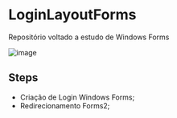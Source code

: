 # LoginLayoutForms
Repositório voltado a estudo de Windows Forms

![image](https://user-images.githubusercontent.com/80123383/182500820-cd211cca-7432-4848-b1fc-0e259d145055.png)

## Steps
- Criação de Login Windows Forms;
- Redirecionamento Forms2;
